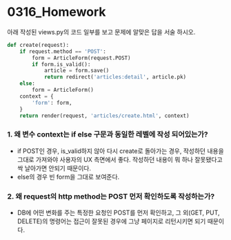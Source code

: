 # 0316_Homework

아래 작성된 views.py의 코드 일부를 보고 문제에 알맞은 답을 서술 하시오.

```python
def create(request):
    if request.method == 'POST':
        form = ArticleForm(request.POST)
        if form.is_valid():
            article = form.save()
            return redirect('articles:detail', article.pk)
    else:
        form = ArticleForm()
    context = {
        'form': form,
    }
    return render(request, 'articles/create.html', context)
```

### 1. 왜 변수 context는 if else 구문과 동일한 레벨에 작성 되어있는가?

- if POST인 경우, is_valid하지 않아 다시 create로 돌아가는 경우, 작성하던 내용을 그대로 가져와야 사용자의 UX 측면에서 좋다.
  작성하던 내용이 뭐 하나 잘못됐다고 싹 날아가면 안되기 때문이다.
-  else의 경우 빈 form을 그대로 보여준다.

### 2. 왜 request의 http method는 POST 먼저 확인하도록 작성하는가?

- DB에 어떤 변화를 주는 특정한 요청인 POST를 먼저 확인하고,
  그 외(GET, PUT, DELETE)의 명령어는 접근이 잘못된 경우에 그냥 페이지로 리턴시키면 되기 때문이다.
